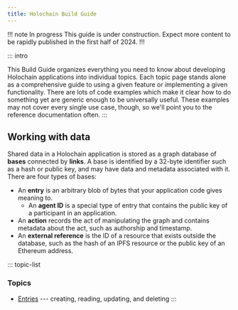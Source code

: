 ```yaml
---
title: Holochain Build Guide
---
```


!!! note In progress
This guide is under construction. Expect more content to be rapidly published in the first half of 2024.
!!!

::: intro

This Build Guide organizes everything you need to know about developing Holochain applications into individual topics. Each topic page stands alone as a comprehensive guide to using a given feature or implementing a given functionality. There are lots of code examples which make it clear how to do something yet are generic enough to be universally useful. These examples may not cover every single use case, though, so we'll point you to the reference documentation often.
:::

## Working with data

Shared data in a Holochain application is stored as a graph database of **bases** connected by **links**. A base is identified by a 32-byte identifier such as a hash or public key, and may have data and metadata associated with it. There are four types of bases:

* An **entry** is an arbitrary blob of bytes that your application code gives meaning to.
    * An **agent ID** is a special type of entry that contains the public key of a participant in an application.
* An **action** records the act of manipulating the graph and contains metadata about the act, such as authorship and timestamp.
* An **external reference** is the ID of a resource that exists outside the database, such as the hash of an IPFS resource or the public key of an Ethereum address.

::: topic-list
### Topics

* [Entries](/build/guide/entries/) --- creating, reading, updating, and deleting
:::